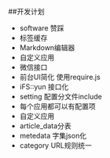 ##开发计划

- software  赞踩
- 标签缓存
- Markdown编辑器
- 自定义应用
- 微信接口
- 前台UI简化 使用require.js
- iFS::yun 接口化
- setting 配置分文件include
- 每个应用都可以有配置项
- 自定义应用
- article_data分表
- metedata 字集json化
- category URL规则统一
